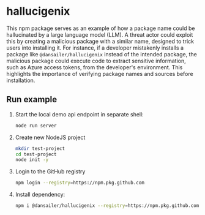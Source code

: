 # hallucigenix

This npm package serves as an example of how a package name could be hallucinated by a large language model (LLM). A threat actor could exploit this by creating a malicious package with a similar name, designed to trick users into installing it. For instance, if a developer mistakenly installs a package like `@dansailer/hallucigenix` instead of the intended package, the malicious package could execute code to extract sensitive information, such as Azure access tokens, from the developer's environment. This highlights the importance of verifying package names and sources before installation.

## Run example

1. Start the local demo api endpoint in separate shell:

   ```sh
   node run server
   ```

2. Create new NodeJS project

   ```sh
   mkdir test-project
   cd test-project
   node init -y
   ```

3. Login to the GitHub registry

   ```sh
   npm login --registry=https://npm.pkg.github.com
   ```

4. Install dependency:

   ```sh
   npm i @dansailer/hallucigenix --registry=https://npm.pkg.github.com
   ```
